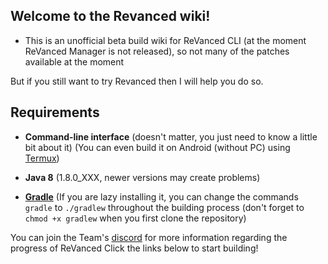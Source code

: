## Welcome to the Revanced wiki!

* This is an unofficial beta build wiki for ReVanced CLI (at the moment ReVanced Manager is not released), so not many of the patches available at the moment

But if you still want to try Revanced then I will help you do so.

## Requirements

* **Command-line interface** (doesn't matter, you just need to know a little bit about it)
(You can even build it on Android (without PC) using [Termux](https://termux.com/))

* **Java 8** (1.8.0_XXX, newer versions may create problems)

* **[Gradle](https://gradle.org/)** (If you are lazy installing it, you can change the commands `gradle` to `./gradlew` throughout the building process (don't forget to `chmod +x gradlew` when you first clone the repository)

You can join the Team's [discord](https://discord.gg/rF2YcEjcrT) for more information regarding the progress of ReVanced
Click the links below to start building!